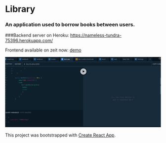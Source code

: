 # Library

### An application used to borrow books between users.

###Backend server on Heroku: https://nameless-tundra-75396.herokuapp.com/


Frontend available on zeit now: [demo](https://library.maczi01.now.sh/)

![screenshot](https://github.com/Maczi01/Library-GraphQL-backend/blob/master/assets/Playground.png)



This project was bootstrapped with [Create React App](https://github.com/facebook/create-react-app).
